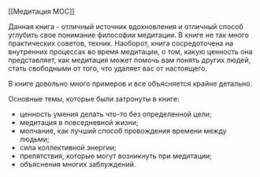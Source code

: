 [[Медитация MOC]]

Данная книга - отличный источник вдохновления и отличный способ углубить свое понимание философии медитации. В книге не так много практических советов, техник. Наоборот, книга сосредоточена на внутренних процессах во время медитации, о том, какую ценность она представляет, как медитация может помочь вам понять других людей, стать свободными от того, что удаляет вас от настоящего. 

В книге довольно много примеров и все объясняется крайне детально.

Основные темы, которые были затронуты в книге:
- ценность умения делать что-то без определенной цели;
- медитация в повседневной жизни;
- молчание, как лучший способ провождения времени между людьми;
- сила коллективной энергии;
- препятствия, которые могут возникнуть при медитации;
- объяснения многих заблуждений.